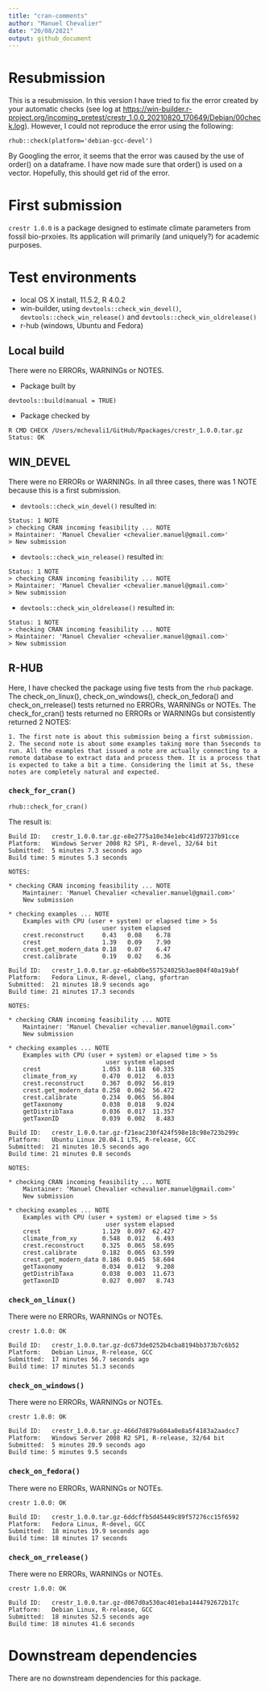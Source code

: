 ```yaml
---
title: "cran-comments"
author: "Manuel Chevalier"
date: "20/08/2021"
output: github_document
---
```


# Resubmission

This is a resubmission. In this version I have tried to fix the error created by your automatic checks (see log at https://win-builder.r-project.org/incoming_pretest/crestr_1.0.0_20210820_170649/Debian/00check.log). However, I could not reproduce the error using the following:

```{r eval = FALSE}
rhub::check(platform='debian-gcc-devel')
```

By Googling the error, it seems that the error was caused by the use of order() on a dataframe. I have now made sure that order() is used on a vector. Hopefully, this should get rid of the error.


# First submission

`crestr 1.0.0` is a package designed to estimate climate parameters from fossil bio-prxoies. Its application will primarily (and uniquely?) for academic purposes.

# Test environments

* local OS X install, 11.5.2, R  4.0.2
* win-builder, using `devtools::check_win_devel()`, `devtools::check_win_release()` and `devtools::check_win_oldrelease()`
* r-hub (windows, Ubuntu and Fedora)


## Local build

There were no ERRORs, WARNINGs or NOTES.

* Package built by
```{r eval = FALSE}
devtools::build(manual = TRUE)
```

* Package checked by
```{bash eval=FALSE}
R CMD CHECK /Users/mchevali1/GitHub/Rpackages/crestr_1.0.0.tar.gz
Status: OK
```

## WIN_DEVEL

There were no ERRORs or WARNINGs. In all three cases, there was 1 NOTE because this is a first submission.

* `devtools::check_win_devel()` resulted in:
```
Status: 1 NOTE
> checking CRAN incoming feasibility ... NOTE
> Maintainer: 'Manuel Chevalier <chevalier.manuel@gmail.com>'
> New submission
```

* `devtools::check_win_release()` resulted in:
```
Status: 1 NOTE
> checking CRAN incoming feasibility ... NOTE
> Maintainer: 'Manuel Chevalier <chevalier.manuel@gmail.com>'
> New submission
```

* `devtools::check_win_oldrelease()` resulted in:
```
Status: 1 NOTE
> checking CRAN incoming feasibility ... NOTE
> Maintainer: 'Manuel Chevalier <chevalier.manuel@gmail.com>'
> New submission
```

## R-HUB

Here, I have checked the package using five tests from the `rhub` package. The check_on_linux(), check_on_windows(), check_on_fedora() and check_on_rrelease() tests returned no ERRORs, WARNINGs or NOTEs. The check_for_cran() tests returned no ERRORs or WARNINGs but consistently returned 2 NOTES:

    1. The first note is about this submission being a first submission.
    2. The second note is about some examples taking more than 5seconds to run. All the examples that issued a note are actually connecting to a remote database to extract data and process them. It is a process that is expected to take a bit a time. Considering the limit at 5s, these notes are completely natural and expected.

### `check_for_cran()`


```{r eval=FALSE}
rhub::check_for_cran()
```

The result is:

```
Build ID:	crestr_1.0.0.tar.gz-e8e2775a10e34e1ebc41d97237b91cce
Platform:	Windows Server 2008 R2 SP1, R-devel, 32/64 bit
Submitted:	5 minutes 7.3 seconds ago
Build time:	5 minutes 5.3 seconds

NOTES:

* checking CRAN incoming feasibility ... NOTE
    Maintainer: 'Manuel Chevalier <chevalier.manuel@gmail.com>'
    New submission

* checking examples ... NOTE
    Examples with CPU (user + system) or elapsed time > 5s
                          user system elapsed
    crest.reconstruct     0.43   0.08    6.78
    crest                 1.39   0.09    7.90
    crest.get_modern_data 0.18   0.07    6.47
    crest.calibrate       0.19   0.02    6.36
```

```
Build ID:	crestr_1.0.0.tar.gz-e6ab0be557524025b3ae804f40a19abf
Platform:	Fedora Linux, R-devel, clang, gfortran
Submitted:	21 minutes 18.9 seconds ago
Build time:	21 minutes 17.3 seconds

NOTES:

* checking CRAN incoming feasibility ... NOTE
    Maintainer: ‘Manuel Chevalier <chevalier.manuel@gmail.com>’
    New submission

* checking examples ... NOTE
    Examples with CPU (user + system) or elapsed time > 5s
                           user system elapsed
    crest                 1.053  0.118  60.335
    climate_from_xy       0.470  0.012   6.033
    crest.reconstruct     0.367  0.092  56.819
    crest.get_modern_data 0.258  0.062  56.472
    crest.calibrate       0.234  0.065  56.804
    getTaxonomy           0.038  0.018   9.024
    getDistribTaxa        0.036  0.017  11.357
    getTaxonID            0.039  0.002   8.483
```

```
Build ID:	crestr_1.0.0.tar.gz-f21eac230f424f598e18c98e723b299c
Platform:	Ubuntu Linux 20.04.1 LTS, R-release, GCC
Submitted:	21 minutes 10.5 seconds ago
Build time:	21 minutes 0.8 seconds

NOTES:

* checking CRAN incoming feasibility ... NOTE
    Maintainer: ‘Manuel Chevalier <chevalier.manuel@gmail.com>’
    New submission

* checking examples ... NOTE
    Examples with CPU (user + system) or elapsed time > 5s
                           user system elapsed
    crest                 1.129  0.097  62.427
    climate_from_xy       0.548  0.012   6.493
    crest.reconstruct     0.325  0.065  58.695
    crest.calibrate       0.182  0.065  63.599
    crest.get_modern_data 0.186  0.045  58.604
    getTaxonomy           0.034  0.012   9.208
    getDistribTaxa        0.038  0.003  11.673
    getTaxonID            0.027  0.007   8.743
```

### `check_on_linux()`

There were no ERRORs, WARNINGs or NOTEs.

```
crestr 1.0.0: OK

Build ID:	crestr_1.0.0.tar.gz-dc673de0252b4cba8194bb373b7c6b52
Platform:	Debian Linux, R-release, GCC
Submitted:	17 minutes 56.7 seconds ago
Build time:	17 minutes 51.3 seconds
```

### `check_on_windows()`

There were no ERRORs, WARNINGs or NOTEs.

```
crestr 1.0.0: OK

Build ID:	crestr_1.0.0.tar.gz-466d7d879a604a0e8a5f4183a2aadcc7
Platform:	Windows Server 2008 R2 SP1, R-release, 32/64 bit
Submitted:	5 minutes 20.9 seconds ago
Build time:	5 minutes 9.5 seconds
```

### `check_on_fedora()`

There were no ERRORs, WARNINGs or NOTEs.

```
crestr 1.0.0: OK

Build ID:	crestr_1.0.0.tar.gz-6ddcffb5d45449c89f57276cc15f6592
Platform:	Fedora Linux, R-devel, GCC
Submitted:	18 minutes 19.9 seconds ago
Build time:	18 minutes 17 seconds
```

### `check_on_rrelease()`

There were no ERRORs, WARNINGs or NOTEs.

```
crestr 1.0.0: OK

Build ID:	crestr_1.0.0.tar.gz-d067d0a530ac401eba1444792672b17c
Platform:	Debian Linux, R-release, GCC
Submitted:	18 minutes 52.5 seconds ago
Build time:	18 minutes 41.6 seconds
```

# Downstream dependencies

There are no downstream dependencies for this package.
